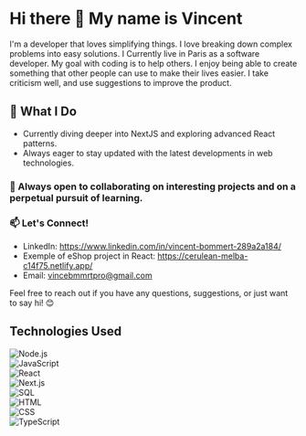 # Hi there 👋 My name is Vincent

I'm a developer that loves simplifying things. I love breaking down complex problems into easy solutions. I Currently live in Paris as a software developer. 
My goal with coding is to help others. I enjoy being able to create something that other people can use to make their lives easier. I take criticism well, and use suggestions to improve the product.



## 🌱 What I Do

- Currently diving deeper into NextJS and exploring advanced React patterns.
- Always eager to stay updated with the latest developments in web technologies.


### 👯 Always open to collaborating on interesting projects and on a perpetual pursuit of learning.  
  
  



### 📫 Let's Connect!

- LinkedIn: https://www.linkedin.com/in/vincent-bommert-289a2a184/
- Exemple of eShop project in React: https://cerulean-melba-c14f75.netlify.app/
- Email: vincebmmrtpro@gmail.com

Feel free to reach out if you have any questions, suggestions, or just want to say hi! 😊




## Technologies Used

 ![Node.js](https://img.shields.io/badge/Node.js-339933?style=for-the-badge&logo=node.js&logoColor=white)   
 ![JavaScript](https://img.shields.io/badge/JavaScript-F7DF1E?style=for-the-badge&logo=javascript&logoColor=black)   
 ![React](https://img.shields.io/badge/React-61DAFB?style=for-the-badge&logo=react&logoColor=white)   
 ![Next.js](https://img.shields.io/badge/Next.js-000000?style=for-the-badge&logo=next.js&logoColor=white)  
 ![SQL](https://img.shields.io/badge/SQL-4479A1?style=for-the-badge&logo=sql&logoColor=white)   
 ![HTML](https://img.shields.io/badge/HTML-E34F26?style=for-the-badge&logo=html5&logoColor=white)   
 ![CSS](https://img.shields.io/badge/CSS-1572B6?style=for-the-badge&logo=css3&logoColor=white)   
 ![TypeScript](https://img.shields.io/badge/TypeScript-3178C6?style=for-the-badge&logo=typescript&logoColor=white)   

<!--
**VinceBmmrt/VinceBmmrt** is a ✨ _special_ ✨ repository because its `README.md` (this file) appears on your GitHub profile.

Here are some ideas to get you started:

- 🔭 I’m currently working on ...
- 🌱 I’m currently learning ...
- 👯 I’m looking to collaborate on ...
- 🤔 I’m looking for help with ...
- 💬 Ask me about ...
- 📫 How to reach me: ...
- 😄 Pronouns: ...
- ⚡ Fun fact: ...
-->


